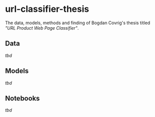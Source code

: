 # url-classifier-thesis
The data, models, methods and finding of Bogdan Covrig's thesis titled _"URL Product Web Page Classifier"_.

## Data
_tbd_

## Models
_tbd_

## Notebooks
_tbd_
